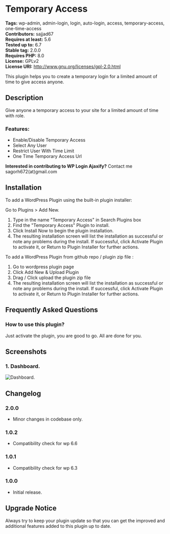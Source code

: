 # Temporary Access

**Tags:** wp-admin, admin-login, login, auto-login, access, temporary-access, one-time-access \
**Contributors:** sajjad67 \
**Requires at least:** 5.6 \
**Tested up to:** 6.7 \
**Stable tag:** 2.0.0 \
**Requires PHP:** 8.0 \
**License:** GPLv2 \
**License URI:** http://www.gnu.org/licenses/gpl-2.0.html

This plugin helps you to create a temporary login for a limited amount of time to give access anyone.

## Description

Give anyone a temporary access to your site for a limited amount of time with role.

### Features:

- Enable/Disable Temporary Access
- Select Any User
- Restrict User With Time Limit
- One Time Temporary Access Url

**Interested in contributing to WP Login Ajaxify?**
Contact me sagorh672(at)gmail.com

## Installation

To add a WordPress Plugin using the built-in plugin installer:

Go to Plugins > Add New.

1. Type in the name "Temporary Access" in Search Plugins box
2. Find the "Temporary Access" Plugin to install.
3. Click Install Now to begin the plugin installation.
4. The resulting installation screen will list the installation as successful or note any problems during the install.
If successful, click Activate Plugin to activate it, or Return to Plugin Installer for further actions.

To add a WordPress Plugin from github repo / plugin zip file :
1. Go to wordpress plugin page
2. Click Add New & Upload Plugin
3. Drag / Click upload the plugin zip file
4. The resulting installation screen will list the installation as successful or note any problems during the install.
If successful, click Activate Plugin to activate it, or Return to Plugin Installer for further actions.

## Frequently Asked Questions

### How to use this plugin?

Just activate the plugin, you are good to go. All are done for you.

## Screenshots

### 1. Dashboard.

![Dashboard.](https://ps.w.org/temporary-access/assets/screenshot-1.png)

## Changelog

### 2.0.0
- Minor changes in codebase only.

### 1.0.2
- Compatibility check for wp 6.6

### 1.0.1
- Compatibility check for wp 6.3

### 1.0.0
- Initial release.

## Upgrade Notice

Always try to keep your plugin update so that you can get the improved and additional features added to this plugin up to date.